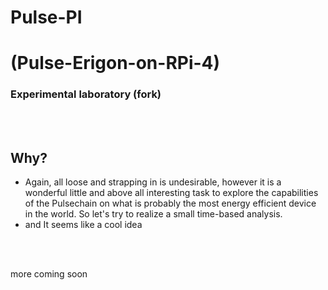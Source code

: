 # **Pulse-PI**
# (Pulse-Erigon-on-RPi-4)
### Experimental laboratory (fork)

<br />
<br />

## **Why?**
* Again, all loose and strapping in is undesirable, however it is a wonderful little and above all interesting task to explore the capabilities of the Pulsechain on what is probably the most energy efficient device in the world. So let's try to realize a small time-based analysis. 
* and It seems like a cool idea

<br />
<br />

more coming soon 
